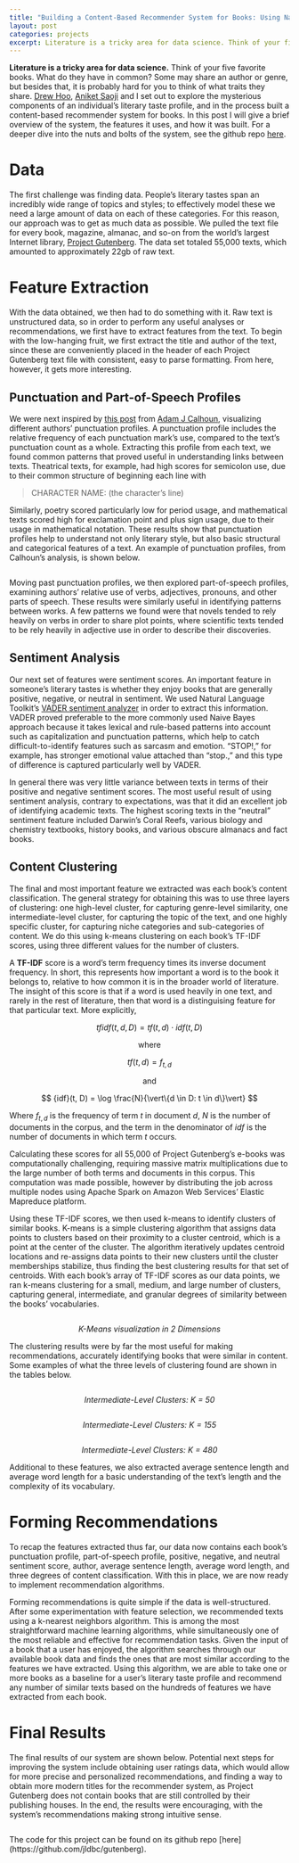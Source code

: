 ```yaml
---
title: "Building a Content-Based Recommender System for Books: Using Natural Language Processing to Understand Literary Preference"
layout: post
categories: projects
excerpt: Literature is a tricky area for data science. Think of your five favorite books. What do they have in common? Some may share an author or genre, but besides that, it is probably hard for you to think of what traits they share. My team and I set out to explore the mysterious components of an individual’s literary taste profile, and in the process built a content-based recommender system for books. This post is a brief overview of the system, the features it uses, and how it was built.
---
```

**Literature is a tricky area for data science.** Think of your five favorite books. What do they have in common? Some may share an author or genre, but besides that, it is probably hard for you to think of what traits they share. [Drew Hoo](https://www.linkedin.com/in/drewhoo), [Aniket Saoji](https://www.linkedin.com/in/aniket-saoji-b7b40955) and I set out to explore the mysterious components of an individual’s literary taste profile, and in the process built a content-based recommender system for books. In this post I will give a brief overview of the system, the features it uses, and how it was built. For a deeper dive into the nuts and bolts of the system, see the github repo [here](https://github.com/jldbc/gutenberg).

# Data
The first challenge was finding data. People’s literary tastes span an incredibly wide range of topics and styles; to effectively model these we need a large amount of data on each of these categories. For this reason, our approach was to get as much data as possible. We pulled the text file for every book, magazine, almanac, and so-on from the world’s largest Internet library, [Project Gutenberg](http://gutenberg.org). The data set totaled 55,000 texts, which amounted to approximately 22gb of raw text.

# Feature Extraction
With the data obtained, we then had to do something with it. Raw text is unstructured data, so in order to perform any useful analyses or recommendations, we first have to extract features from the text. To begin with the low-hanging fruit, we first extract the title and author of the text, since these are conveniently placed in the header of each Project Gutenberg text file with consistent, easy to parse formatting. From here, however, it gets more interesting.

## Punctuation and Part-of-Speech Profiles
We were next inspired by [this post](https://medium.com/@neuroecology/punctuation-in-novels-8f316d542ec4#.mf4s5ru6g) from [Adam J Calhoun](https://medium.com/@neuroecology), visualizing different authors’ punctuation profiles. A punctuation profile includes the relative frequency of each punctuation mark’s use, compared to the text’s punctuation count as a whole. Extracting this profile from each text, we found common patterns that proved useful in understanding links between texts. Theatrical texts, for example, had high scores for semicolon use, due to their common structure of beginning each line with

> CHARACTER NAME: (the character’s line)

Similarly, poetry scored particularly low for period usage, and mathematical texts scored high for exclamation point and plus sign usage, due to their usage in mathematical notation. These results show that punctuation profiles help to understand not only literary style, but also basic structural and categorical features of a text. An example of punctuation profiles, from Calhoun’s analysis, is shown below.

<p>
    <img src="/images/fulls/rec_img1.png" alt>
</p>

Moving past punctuation profiles, we then explored part-of-speech profiles, examining authors’ relative use of verbs, adjectives, pronouns, and other parts of speech. These results were similarly useful in identifying patterns between works. A few patterns we found were that novels tended to rely heavily on verbs in order to share plot points, where scientific texts tended to be rely heavily in adjective use in order to describe their discoveries.

## Sentiment Analysis
Our next set of features were sentiment scores. An important feature in someone’s literary tastes is whether they enjoy books that are generally positive, negative, or neutral in sentiment. We used Natural Language Toolkit’s [VADER sentiment analyzer](https://github.com/cjhutto/vaderSentiment) in order to extract this information. VADER proved preferable to the more commonly used Naive Bayes approach because it takes lexical and rule-based patterns into account such as capitalization and punctuation patterns, which help to catch difficult-to-identify features such as sarcasm and emotion. “STOP!,” for example, has stronger emotional value attached than “stop.,” and this type of difference is captured particularly well by VADER.

In general there was very little variance between texts in terms of their positive and negative sentiment scores. The most useful result of using sentiment analysis, contrary to expectations, was that it did an excellent job of identifying academic texts. The highest scoring texts in the “neutral” sentiment feature included Darwin’s Coral Reefs, various biology and chemistry textbooks, history books, and various obscure almanacs and fact books.

## Content Clustering
The final and most important feature we extracted was each book’s content classification. The general strategy for obtaining this was to use three layers of clustering: one high-level cluster, for capturing genre-level similarity, one intermediate-level cluster, for capturing the topic of the text, and one highly specific cluster, for capturing niche categories and sub-categories of content. We do this using k-means clustering on each book’s TF-IDF scores, using three different values for the number of clusters.

A **TF-IDF** score is a word’s term frequency times its inverse document frequency. In short, this represents how important a word is to the book it belongs to, relative to how common it is in the broader world of literature. The insight of this score is that if a word is used heavily in one text, and rarely in the rest of literature, then that word is a distinguising feature for that particular text. More explicitly, 

$$ {tfidf} (t,d,D)={tf} (t,d)\cdot{idf} (t,D) $$ 

<p align="center"> where </p>

$$ {tf} (t,d)= f_{t,d} $$

<p align="center"> and </p>

$$ {idf}(t, D) =  \log \frac{N}{\vert\{d \in D: t \in d\}\vert} $$

Where $f_{t,d}$ is the frequency of term $t$ in document $d$, $N$ is the number of documents in the corpus, and the term in the denominator of ${idf}$ is the number of documents in which term $t$ occurs. 

Calculating these scores for all 55,000 of Project Gutenberg’s e-books was computationally challenging, requiring massive matrix multiplications due to the large number of both terms and documents in this corpus. This computation was made possible, however by distributing the job across multiple nodes using Apache Spark on Amazon Web Services’ Elastic Mapreduce platform.

Using these TF-IDF scores, we then used k-means to identify clusters of similar books. K-means is a simple clustering algorithm that assigns data points to clusters based on their proximity to a cluster centroid, which is a point at the center of the cluster. The algorithm iteratively updates centroid locations and re-assigns data points to their new clusters until the cluster memberships stabilize, thus finding the best clustering results for that set of centroids. With each book’s array of TF-IDF scores as our data points, we ran k-means clustering for a small, medium, and large number of clusters, capturing general, intermediate, and granular degrees of similarity between the books’ vocabularies.

<p align = "center">
    <img src="/images/fulls/rec_img2.jpeg" alt>
</p>
<p align="center">
    <em align="center">K-Means visualization in 2 Dimensions</em>
</p>
The clustering results were by far the most useful for making recommendations, accurately identifying books that were similar in content. Some examples of what the three levels of clustering found are shown in the tables below.

<p align = "center">
    <img src="/images/fulls/rec_img3.png" alt>
</p>
<p align="center">
    <em align="center">Intermediate-Level Clusters: K = 50</em>
</p>

<p align = "center">
    <img src="/images/fulls/rec_img4.png" alt>
</p>
<p align="center">
    <em align="center">Intermediate-Level Clusters: K = 155</em>
</p>

<p align = "center">
    <img src="/images/fulls/rec_img5.png" alt>
</p>
<p align="center">
    <em align="center">Intermediate-Level Clusters: K = 480</em>
</p>
Additional to these features, we also extracted average sentence length and average word length for a basic understanding of the text’s length and the complexity of its vocabulary.

# Forming Recommendations
To recap the features extracted thus far, our data now contains each book’s punctuation profile, part-of-speech profile, positive, negative, and neutral sentiment score, author, average sentence length, average word length, and three degrees of content classification. With this in place, we are now ready to implement recommendation algorithms.

Forming recommendations is quite simple if the data is well-structured. After some experimentation with feature selection, we recommended texts using a k-nearest neighbors algorithm. This is among the most straightforward machine learning algorithms, while simultaneously one of the most reliable and effective for recommendation tasks. Given the input of a book that a user has enjoyed, the algorithm searches through our available book data and finds the ones that are most similar according to the features we have extracted. Using this algorithm, we are able to take one or more books as a baseline for a user’s literary taste profile and recommend any number of similar texts based on the hundreds of features we have extracted from each book.

# Final Results
The final results of our system are shown below. Potential next steps for improving the system include obtaining user ratings data, which would allow for more precise and personalized recommendations, and finding a way to obtain more modern titles for the recommender system, as Project Gutenberg does not contain books that are still controlled by their publishing houses. In the end, the results were encouraging, with the system’s recommendations making strong intuitive sense.

<p align = "center">
    <img src="/images/fulls/rec_img6.png" alt>
</p>
The code for this project can be found on its github repo [here](https://github.com/jldbc/gutenberg).


